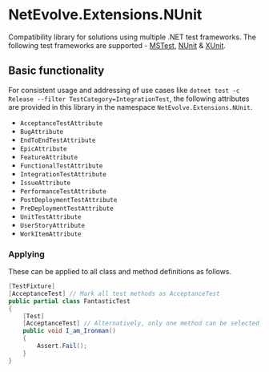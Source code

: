# NetEvolve.Extensions.NUnit

Compatibility library for solutions using multiple .NET test frameworks.
The following test frameworks are supported -
[MSTest](https://www.nuget.org/packages/NetEvolve.Extensions.MSTest),
[NUnit](https://www.nuget.org/packages/NetEvolve.Extensions.NUnit) &
[XUnit](https://www.nuget.org/packages/NetEvolve.Extensions.XUnit).

## Basic functionality

For consistent usage and addressing of use cases like
`dotnet test -c Release --filter TestCategory=IntegrationTest`,
the following attributes are provided in this library in the namespace `NetEvolve.Extensions.NUnit`.

-  `AcceptanceTestAttribute`
-  `BugAttribute`
-  `EndToEndTestAttribute`
-  `EpicAttribute`
-  `FeatureAttribute`
-  `FunctionalTestAttribute`
-  `IntegrationTestAttribute`
-  `IssueAttribute`
-  `PerformanceTestAttribute`
-  `PostDeploymentTestAttribute`
-  `PreDeploymentTestAttribute`
-  `UnitTestAttribute`
-  `UserStoryAttribute`
-  `WorkItemAttribute`

### Applying

These can be applied to all class and method definitions as follows.

```cs
[TestFixture]
[AcceptanceTest] // Mark all test methods as AcceptanceTest
public partial class FantasticTest
{
    [Test]
    [AcceptanceTest] // Alternatively, only one method can be selected.
    public void I_am_Ironman()
    {
        Assert.Fail();
    }
}
```